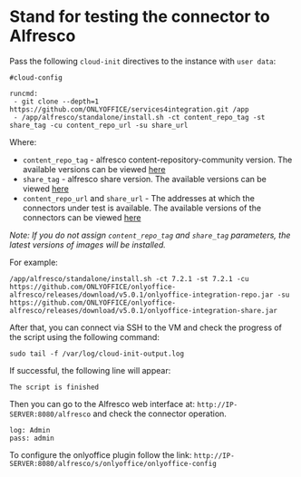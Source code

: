 # Stand for testing the connector to Alfresco

Pass the following `cloud-init` directives to the instance with `user data`:
```
#cloud-config

runcmd:
 - git clone --depth=1 https://github.com/ONLYOFFICE/services4integration.git /app
 - /app/alfresco/standalone/install.sh -ct content_repo_tag -st share_tag -cu content_repo_url -su share_url
```

Where:
 - `content_repo_tag` - alfresco content-repository-community version. The available versions can be viewed [here](https://hub.docker.com/r/alfresco/alfresco-content-repository-community/tags)
 - `share_tag` - alfresco share version. The available versions can be viewed [here](https://hub.docker.com/r/alfresco/alfresco-share/tags)
 - `content_repo_url` and `share_url` - The addresses at which the connectors under test is available. The available versions of the connectors can be viewed [here](https://github.com/ONLYOFFICE/onlyoffice-alfresco/releases)

*Note: If you do not assign `content_repo_tag` and `share_tag`  parameters, the latest versions of images will be installed.*

For example:
```
/app/alfresco/standalone/install.sh -ct 7.2.1 -st 7.2.1 -cu https://github.com/ONLYOFFICE/onlyoffice-alfresco/releases/download/v5.0.1/onlyoffice-integration-repo.jar -su https://github.com/ONLYOFFICE/onlyoffice-alfresco/releases/download/v5.0.1/onlyoffice-integration-share.jar
```

After that, you can connect via SSH to the VM and check the progress of the script using the following command:
```
sudo tail -f /var/log/cloud-init-output.log
```

If successful, the following line will appear:
``` 
The script is finished
```
Then you can go to the Alfresco web interface at: `http://IP-SERVER:8080/alfresco` and check the connector operation. 
```
log: Admin 
pass: admin
```

To configure the onlyoffice plugin follow the link: `http://IP-SERVER:8080/alfresco/s/onlyoffice/onlyoffice-config`
